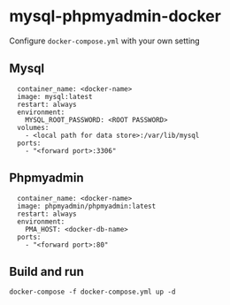 # mysql-phpmyadmin-docker
Configure `docker-compose.yml` with your own setting

## Mysql
```
  container_name: <docker-name>
  image: mysql:latest
  restart: always
  environment:
    MYSQL_ROOT_PASSWORD: <ROOT PASSWORD>
  volumes:
    - <local path for data store>:/var/lib/mysql
  ports:
    - "<forward port>:3306"
```
## Phpmyadmin
```
  container_name: <docker-name>
  image: phpmyadmin/phpmyadmin:latest
  restart: always
  environment:
    PMA_HOST: <docker-db-name>
  ports:
    - "<forward port>:80"
```
## Build and run
```
docker-compose -f docker-compose.yml up -d
```